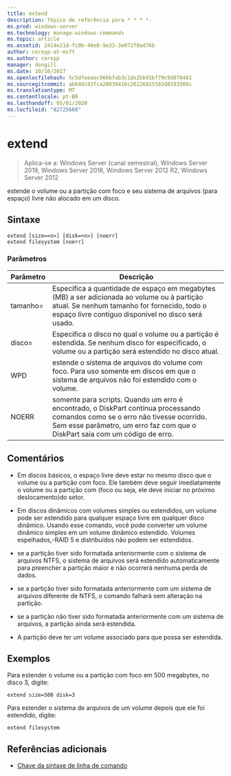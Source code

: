 ```yaml
---
title: extend
description: Tópico de referência para * * * *-
ms.prod: windows-server
ms.technology: manage-windows-commands
ms.topic: article
ms.assetid: 2414e21d-fc0b-40e8-9e33-3e072f8ad76b
author: coreyp-at-msft
ms.author: coreyp
manager: dongill
ms.date: 10/16/2017
ms.openlocfilehash: 5c5dfeeaec966bfab3c1de2bb91bf79c9d870401
ms.sourcegitcommit: ab64dc83fca28039416c26226815502d0193500c
ms.translationtype: MT
ms.contentlocale: pt-BR
ms.lasthandoff: 05/01/2020
ms.locfileid: "82725660"
---
```

# <a name="extend"></a>extend

> Aplica-se a: Windows Server (canal semestral), Windows Server 2019, Windows Server 2016, Windows Server 2012 R2, Windows Server 2012

estende o volume ou a partição com foco e seu sistema de arquivos \(para espaço\) livre não alocado em um disco.  
  
  
  
## <a name="syntax"></a>Sintaxe  
  
```  
extend [size=<n>] [disk=<n>] [noerr]  
extend filesystem [noerr]  
```  
  
### <a name="parameters"></a>Parâmetros  
  
| Parâmetro  |                                                                                             Descrição                                                                                              |
|------------|------------------------------------------------------------------------------------------------------------------------------------------------------------------------------------------------------|
| tamanho\=<n>  |      Especifica a quantidade de espaço em megabytes \(MB\) a ser adicionada ao volume ou à partição atual. Se nenhum tamanho for fornecido, todo o espaço livre contíguo disponível no disco será usado.       |
| disco\=<n>  |                          Especifica o disco no qual o volume ou a partição é estendida. Se nenhum disco for especificado, o volume ou a partição será estendido no disco atual.                          |
| WPD |                                   estende o sistema de arquivos do volume com foco. Para uso somente em discos em que o sistema de arquivos não foi estendido com o volume.                                    |
|   NOERR    | somente para scripts. Quando um erro é encontrado, o DiskPart continua processando comandos como se o erro não tivesse ocorrido. Sem esse parâmetro, um erro faz com que o DiskPart saia com um código de erro. |
  
## <a name="remarks"></a>Comentários  
  
-   Em discos básicos, o espaço livre deve estar no mesmo disco que o volume ou a partição com foco. Ele também deve seguir imediatamente o volume ou a partição com \(foco ou seja, ele deve iniciar no próximo deslocamento\)do setor.  
  
-   Em discos dinâmicos com volumes simples ou estendidos, um volume pode ser estendido para qualquer espaço livre em qualquer disco dinâmico. Usando esse comando, você pode converter um volume dinâmico simples em um volume dinâmico estendido. Volumes espelhados,\-RAID 5 e distribuídos não podem ser estendidos.  
  
-   se a partição tiver sido formatada anteriormente com o sistema de arquivos NTFS, o sistema de arquivos será estendido automaticamente para preencher a partição maior e não ocorrerá nenhuma perda de dados.  
  
-   se a partição tiver sido formatada anteriormente com um sistema de arquivos diferente de NTFS, o comando falhará sem alteração na partição.  
  
-   se a partição não tiver sido formatada anteriormente com um sistema de arquivos, a partição ainda será estendida.  
  
-   A partição deve ter um volume associado para que possa ser estendida.  
  
## <a name="examples"></a>Exemplos  
Para estender o volume ou a partição com foco em 500 megabytes, no disco 3, digite:  
  
```  
extend size=500 disk=3  
```  
  
Para estender o sistema de arquivos de um volume depois que ele foi estendido, digite:  
  
```  
extend filesystem  
```  
  
## <a name="additional-references"></a>Referências adicionais  
- [Chave da sintaxe de linha de comando](command-line-syntax-key.md)  
  

  

